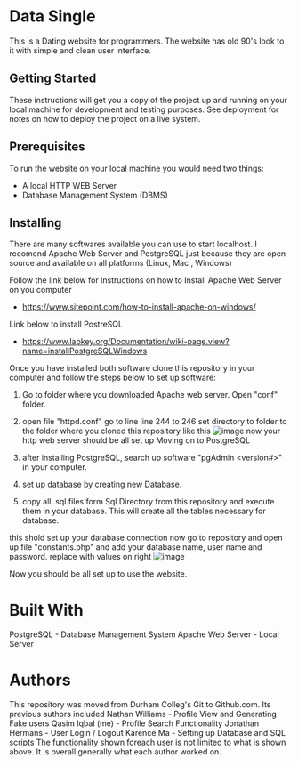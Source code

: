 # Data Single
This is a Dating website for programmers. The website has old 90's look to it with simple and clean user interface.

## Getting Started
These instructions will get you a copy of the project up and running on your local machine for development and testing purposes. See deployment for notes on how to deploy the project on a live system.

## Prerequisites
To run the website on your local machine you would need two things:
* A local HTTP WEB Server
* Database Management System (DBMS)

## Installing
There are many softwares available you can use to start localhost. I recomend Apache Web Server and PostgreSQL just because they are open-source and available on all platforms (Linux, Mac , Windows)

Follow the link below for Instructions on how to Install Apache Web Server on you computer
* https://www.sitepoint.com/how-to-install-apache-on-windows/

Link below to install PostreSQL
* https://www.labkey.org/Documentation/wiki-page.view?name=installPostgreSQLWindows

Once you have installed both software clone this repository in your computer and follow the steps below to set up software:
1) Go to folder where you downloaded Apache web server. Open "conf" folder.
2) open file "httpd.conf" go to line line 244 to 246 set directory to folder to the folder where you cloned this repository like this
![image](https://user-images.githubusercontent.com/27502011/35115759-44ac4b86-fc57-11e7-8db7-e0ed3523d0f5.png)
now your http web server should be all set up Moving on to PostgreSQL

1) after installing PostgreSQL, search up software "pgAdmin <version#>" in your computer.
2) set up database by creating new Database.
3) copy all .sql files form Sql Directory from this repository and execute them in your database. This will create all the tables necessary for database.

this shold set up your database connection now go to repository and open up file "constants.php" and add your database name, user name and password. replace with values on right 
![image](https://user-images.githubusercontent.com/27502011/35116235-b4825062-fc58-11e7-924b-306a1fab39f0.png)

Now you should be all set up to use the website.

# Built With
PostgreSQL - Database Management System
Apache Web Server - Local Server

# Authors
This repository was moved from Durham Colleg's Git to Github.com. Its previous authors included
Nathan Williams - Profile View and Generating Fake users
Qasim Iqbal (me) - Profile Search Functionality
Jonathan Hermans - User Login / Logout 
Karence Ma - Setting up Database and SQL scripts
The functionality shown foreach user is not limited to what is shown above. It is overall generally what each author worked on.

